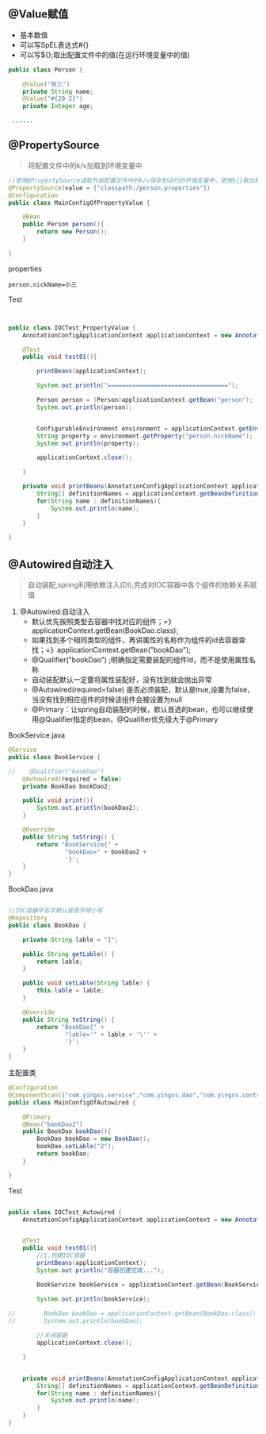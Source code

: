 ## @Value赋值

- 基本数值
- 可以写SpEL表达式#{}
- 可以写${};取出配置文件中的值(在运行环境变量中的值)

```java
public class Person {

    @Value("张三")
    private String name;
    @Value("#{20-2}")
    private Integer age;

 ......

```

## @PropertySource

> 将配置文件中的k/v加载到环境变量中

```java
//使用@PropertySource读取外部配置文件中的k/v保存到运行的环境变量中，使用${}取出配置文件的值
@PropertySource(value = {"classpath:/person.properties"})
@Configuration
public class MainConfigOfPropertyValue {

    @Bean
    public Person person(){
        return new Person();
    }

}
```

properties

```properties
person.nickName=小三
```

Test

```java


public class IOCTest_PropertyValue {
    AnnotationConfigApplicationContext applicationContext = new AnnotationConfigApplicationContext(MainConfigOfPropertyValue.class);

    @Test
    public void test01(){

        printBeans(applicationContext);

        System.out.println("==================================");

        Person person = (Person)applicationContext.getBean("person");
        System.out.println(person);


        ConfigurableEnvironment environment = applicationContext.getEnvironment();
        String property = environment.getProperty("person.nickName");
        System.out.println(property);

        applicationContext.close();

    }

    private void printBeans(AnnotationConfigApplicationContext applicationContext){
        String[] definitionNames = applicationContext.getBeanDefinitionNames();
        for(String name : definitionNames){
            System.out.println(name);
        }
    }

}


```



## @Autowired自动注入

>  自动装配,spring利用依赖注入(DI),完成对IOC容器中各个组件的依赖关系赋值

1. @Autowired:自动注入
   - 默认优先按照类型去容器中找对应的组件；=》applicationContext.getBean(BookDao.class);
   - 如果找到多个相同类型的组件，再讲属性的名称作为组件的id去容器查找；=》applicationContext.getBean("bookDao");
   - @Qualifier("bookDao") ;明确指定需要装配的组件Id，而不是使用属性名称
   - 自动装配默认一定要将属性装配好，没有找到就会抛出异常
   - @Autowired(required=false) 是否必须装配，默认是true,设置为false，当没有找到相应组件的时候该组件会被设置为null
   - @Primary：让spring自动装配的时候，默认首选的bean，也可以继续使用@Qualifier指定的bean，@Qualifier优先级大于@Primary

BookService.java

```java
@Service
public class BookService {

//    @Qualifier("bookDao")
    @Autowired(required = false)
    private BookDao bookDao2;

    public void print(){
        System.out.println(bookDao2);
    }

    @Override
    public String toString() {
        return "BookService{" +
                "bookDao=" + bookDao2 +
                '}';
    }
}

```

BookDao.java

```java

//IOC容器中名字默认是首字母小写
@Repository
public class BookDao {

    private String lable = "1";

    public String getLable() {
        return lable;
    }

    public void setLable(String lable) {
        this.lable = lable;
    }

    @Override
    public String toString() {
        return "BookDao{" +
                "lable='" + lable + '\'' +
                '}';
    }
}
```

主配置类

```java
@Configuration
@ComponentScan({"com.yingxs.service","com.yingxs.dao","com.yingxs.controller"})
public class MainConfigOfAutowired {

    @Primary
    @Bean("bookDao2")
    public BookDao bookDao(){
        BookDao bookDao = new BookDao();
        bookDao.setLable("2");
        return bookDao;
    }

}

```

Test

```java

public class IOCTest_Autowired {
    AnnotationConfigApplicationContext applicationContext = new AnnotationConfigApplicationContext(MainConfigOfAutowired.class);


    @Test
    public void test01(){
        //1.创建IOC容器
        printBeans(applicationContext);
        System.out.println("容器创建完成...");

        BookService bookService = applicationContext.getBean(BookService.class);

        System.out.println(bookService);
        
//        BookDao bookDao = applicationContext.getBean(BookDao.class);
//        System.out.println(bookDao);

        //关闭容器
        applicationContext.close();

    }


    private void printBeans(AnnotationConfigApplicationContext applicationContext){
        String[] definitionNames = applicationContext.getBeanDefinitionNames();
        for(String name : definitionNames){
            System.out.println(name);
        }
    }
}

```

